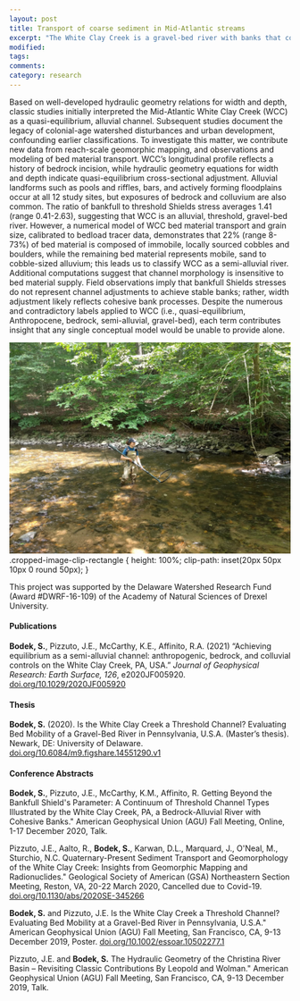 ```yaml
---
layout: post
title: Transport of coarse sediment in Mid-Atlantic streams
excerpt: "The White Clay Creek is a gravel-bed river with banks that consist of cohesive sediment, bedrock, and colluvium. It also has a long history of human impacts, such as mill damming. Results from monitoring coarse sediment transport lead us use the term 'semi-alluvial' to describe this creek."
modified:
tags:
comments:
category: research
---
```


Based on well-developed hydraulic geometry relations for width and depth, classic studies initially interpreted the Mid-Atlantic White Clay Creek (WCC) as a quasi-equilibrium, alluvial channel. Subsequent studies document the legacy of colonial-age watershed disturbances and urban development, confounding earlier classifications. To investigate this matter, we contribute new data from reach-scale geomorphic mapping, and observations and modeling of bed material transport. WCC’s longitudinal profile reflects a history of bedrock incision, while hydraulic geometry equations for width and depth indicate quasi-equilibrium cross-sectional adjustment. Alluvial landforms such as pools and riffles, bars, and actively forming floodplains occur at all 12 study sites, but exposures of bedrock and colluvium are also common. The ratio of bankfull to threshold Shields stress averages 1.41 (range 0.41-2.63), suggesting that WCC is an alluvial, threshold, gravel-bed river. However, a numerical model of WCC bed material transport and grain size, calibrated to bedload tracer data, demonstrates that 22% (range 8-73%) of bed material is composed of immobile, locally sourced cobbles and boulders, while the remaining bed material represents mobile, sand to cobble-sized alluvium; this leads us to classify WCC as a semi-alluvial river. Additional computations suggest that channel morphology is insensitive to bed material supply. Field observations imply that bankfull Shields stresses do not represent channel adjustments to achieve stable banks; rather, width adjustment likely reflects cohesive bank processes. Despite the numerous and contradictory labels applied to WCC (i.e., quasi-equilibrium, Anthropocene, bedrock, semi-alluvial, gravel-bed), each term contributes insight that any single conceptual model would be unable to provide alone.

![Photo of Sophie standing in a creek.](/images/WCC_survey.jpeg).cropped-image-clip-rectangle {
    height: 100%;
    clip-path: inset(20px 50px 10px 0 round 50px);
}

This project was supported by the Delaware Watershed Research Fund (Award #DWRF-16-109) of the Academy of Natural Sciences of Drexel University.

#### Publications

**Bodek, S.**, Pizzuto, J.E., McCarthy, K.E., Affinito, R.A. (2021) “Achieving equilibrium as a semi-alluvial channel: anthropogenic, bedrock, and colluvial controls on the White Clay Creek, PA, USA.” *Journal of Geophysical Research: Earth Surface, 126*, e2020JF005920. [doi.org/10.1029/2020JF005920](https://agupubs.onlinelibrary.wiley.com/doi/10.1029/2020JF005920)

#### Thesis

**Bodek, S.** (2020). Is the White Clay Creek a Threshold Channel? Evaluating Bed Mobility of a Gravel-Bed River in Pennsylvania, U.S.A. (Master’s thesis). Newark, DE: University of Delaware. [doi.org/10.6084/m9.figshare.14551290.v1](https://doi.org/10.6084/m9.figshare.14551290.v1)

#### Conference Abstracts

**Bodek, S.**, Pizzuto, J.E., McCarthy, K.M., Affinito, R. Getting Beyond the Bankfull Shield's Parameter: A Continuum of Threshold Channel Types Illustrated by the White Clay Creek, PA, a Bedrock-Alluvial River with Cohesive Banks." American Geophysical Union (AGU) Fall Meeting, Online, 1-17 December 2020, Talk.

Pizzuto, J.E., Aalto, R., **Bodek, S.**, Karwan, D.L., Marquard, J., O'Neal, M., Sturchio, N.C. Quaternary-Present Sediment Transport and Geomorphology of the White Clay Creek: Insights from Geomorphic Mapping and Radionuclides." Geological Society of American (GSA) Northeastern Section Meeting, Reston, VA, 20-22 March 2020, Cancelled due to Covid-19. [doi.org/10.1130/abs/2020SE-345266](https://gsa.confex.com/gsa/2020SE/webprogram/Paper345266.html)

**Bodek, S.** and Pizzuto, J.E. Is the White Clay Creek a Threshold Channel? Evaluating Bed Mobility at a Gravel-Bed River in Pennsylvania, U.S.A." American Geophysical Union (AGU) Fall Meeting, San Francisco, CA, 9-13 December 2019, Poster. [doi.org/10.1002/essoar.10502277.1](https://essopenarchive.org/doi/full/10.1002/essoar.10502277.1)

Pizzuto, J.E. and **Bodek, S.** The Hydraulic Geometry of the Christina River Basin – Revisiting Classic Contributions By Leopold and Wolman." American Geophysical Union (AGU) Fall Meeting, San Francisco, CA, 9-13 December 2019, Talk.
